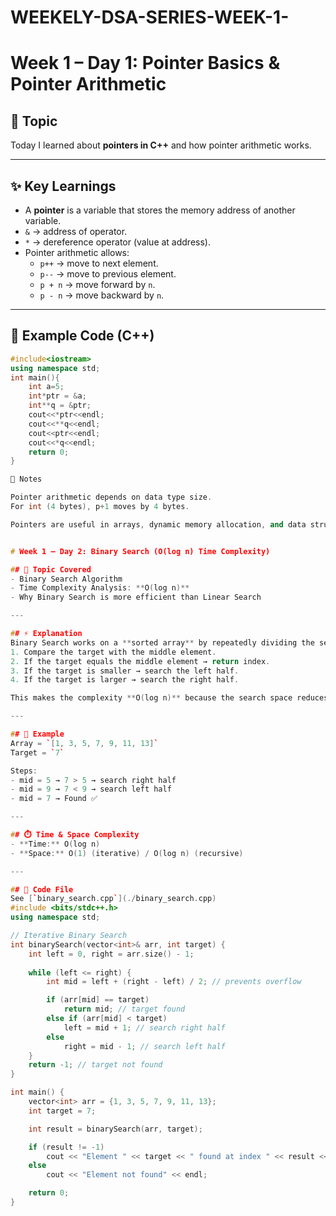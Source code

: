 # WEEKELY-DSA-SERIES-WEEK-1-

# Week 1 – Day 1: Pointer Basics & Pointer Arithmetic

## 📌 Topic
Today I learned about **pointers in C++** and how pointer arithmetic works.  

---

## ✨ Key Learnings
- A **pointer** is a variable that stores the memory address of another variable.
- `&` → address of operator.  
- `*` → dereference operator (value at address).  
- Pointer arithmetic allows:
  - `p++` → move to next element.  
  - `p--` → move to previous element.  
  - `p + n` → move forward by `n`.  
  - `p - n` → move backward by `n`.  

---

## 🧩 Example Code (C++)
```cpp
#include<iostream>
using namespace std;
int main(){
    int a=5;
    int*ptr = &a;
    int**q = &ptr;
    cout<<*ptr<<endl;
    cout<<**q<<endl;
    cout<<ptr<<endl;
    cout<<*q<<endl;
    return 0;
}

📖 Notes

Pointer arithmetic depends on data type size.
For int (4 bytes), p+1 moves by 4 bytes.

Pointers are useful in arrays, dynamic memory allocation, and data structures.


# Week 1 – Day 2: Binary Search (O(log n) Time Complexity)

## 📖 Topic Covered
- Binary Search Algorithm
- Time Complexity Analysis: **O(log n)**
- Why Binary Search is more efficient than Linear Search

---

## ⚡ Explanation
Binary Search works on a **sorted array** by repeatedly dividing the search interval in half:
1. Compare the target with the middle element.
2. If the target equals the middle element → return index.
3. If the target is smaller → search the left half.
4. If the target is larger → search the right half.

This makes the complexity **O(log n)** because the search space reduces by half each step.

---

## 🧮 Example
Array = `[1, 3, 5, 7, 9, 11, 13]`  
Target = `7`  

Steps:  
- mid = 5 → 7 > 5 → search right half  
- mid = 9 → 7 < 9 → search left half  
- mid = 7 → Found ✅

---

## ⏱️ Time & Space Complexity
- **Time:** O(log n)  
- **Space:** O(1) (iterative) / O(log n) (recursive)

---

## 📂 Code File
See [`binary_search.cpp`](./binary_search.cpp)
#include <bits/stdc++.h>
using namespace std;

// Iterative Binary Search
int binarySearch(vector<int>& arr, int target) {
    int left = 0, right = arr.size() - 1;
    
    while (left <= right) {
        int mid = left + (right - left) / 2; // prevents overflow

        if (arr[mid] == target)
            return mid; // target found
        else if (arr[mid] < target)
            left = mid + 1; // search right half
        else
            right = mid - 1; // search left half
    }
    return -1; // target not found
}

int main() {
    vector<int> arr = {1, 3, 5, 7, 9, 11, 13};
    int target = 7;

    int result = binarySearch(arr, target);

    if (result != -1)
        cout << "Element " << target << " found at index " << result << endl;
    else
        cout << "Element not found" << endl;

    return 0;
}




